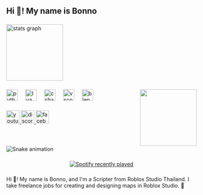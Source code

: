 <h2 align="left">Hi 👋! My name is Bonno</h2>

###

<div align="left">
  <img src="https://github-readme-stats.vercel.app/api?username=Sura-lua&hide_title=false&hide_rank=false&show_icons=true&include_all_commits=true&count_private=true&disable_animations=false&theme=dracula&locale=en&hide_border=false" height="150" alt="stats graph"  />
</div>

###

<img align="right" height="150" src="https://i.giphy.com/media/v1.Y2lkPTc5MGI3NjExbnRhNmg4NmNuZGlvNnVtYTFkODc2Z3ZreXAxNW9ycjNsam9uNHJxYSZlcD12MV9pbnRlcm5hbF9naWZfYnlfaWQmY3Q9dg/u2wg2uXJbHzkXkPphr/giphy.gif"  />

###

<div align="left">
  <img src="https://img.shields.io/badge/Python-3776AB?logo=python&logoColor=white&style=for-the-badge" height="30" alt="python logo"  />
  <img width="12" />
  <img src="https://img.shields.io/badge/Lua-2C2D72?logo=lua&logoColor=white&style=for-the-badge" height="30" alt="lua logo"  />
  <img width="12" />
  <img src="https://cdn.jsdelivr.net/gh/devicons/devicon/icons/csharp/csharp-original.svg" height="30" alt="csharp logo"  />
  <img width="12" />
  <img src="https://cdn.jsdelivr.net/gh/devicons/devicon/icons/vscode/vscode-original.svg" height="30" alt="vscode logo"  />
  <img width="12" />
  <img src="https://skillicons.dev/icons?i=blender" height="30" alt="blender logo"  />
</div>

###

<div align="left">
  <a href="https://www.youtube.com/@BNZlBallNo" target="_blank">
    <img src="https://img.shields.io/static/v1?message=Youtube&logo=youtube&label=&color=FF0000&logoColor=white&labelColor=&style=for-the-badge" height="35" alt="youtube logo"  />
  </a>
  <a href="https://discord.gg/JqqvTknznf" target="_blank">
    <img src="https://img.shields.io/static/v1?message=Discord&logo=discord&label=&color=7289DA&logoColor=white&labelColor=&style=for-the-badge" height="35" alt="discord logo"  />
  </a>
  <a href="https://www.facebook.com/BallNoza007/" target="_blank">
    <img src="https://img.shields.io/static/v1?message=Facebook&logo=facebook&label=&color=1877F2&logoColor=white&labelColor=&style=for-the-badge" height="35" alt="facebook logo"  />
  </a>
</div>

###

<br clear="both">

<img src="https://camo.githubusercontent.com/14a646a2ab516c4af8961aa726117a10597be3f0e8d2711d716217fd544a2bd5/68747470733a2f2f70726f66696c652d726561646d652d67656e657261746f722e636f6d2f6173736574732f736e616b652e737667" alt="Snake animation" />

###
<div align="center">
  <a href="https://open.spotify.com/user/31636oirxg2izgwcelqafdiideie">
    <img src="https://spotify-recently-played-readme.vercel.app/api?user=31636oirxg2izgwcelqafdiideie&count=5&unique=false" alt="Spotify recently played"  />
  </a>
</div>

###

<p align="left">Hi 👋! My name is Bonno, and I'm a Scripter from Roblox Studio Thailand. I take freelance jobs for creating and designing maps in Roblox Studio. 🚀</p>

###
